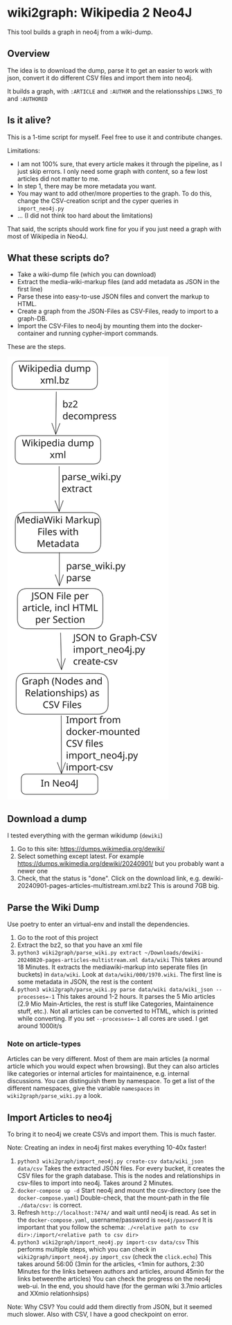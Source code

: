 wiki2graph: Wikipedia 2 Neo4J
=============================

This tool builds a graph in neo4j from a wiki-dump.


## Overview

The idea is to download the dump, parse it to get an easier to work with json,
convert it do different CSV files and import them into neo4j.

It builds a graph, with `:ARTICLE` and `:AUTHOR` and the relationsships `LINKS_TO` and `:AUTHORED`

## Is it alive?

This is a 1-time script for myself. 
Feel free to use it and contribute changes.

Limitations:
- I am not 100% sure, that every article makes it through the pipeline, as I just skip errors. I only need some graph with content, so a few lost articles did not matter to me. 
- In step 1, there may be more metadata you want.
- You may want to add other/more properties to the graph. To do this, change the CSV-creation script and the cyper queries in `import_neo4j.py`
- ... (I did not think too hard about the limitations)

That said, the scripts should work fine for you if you just need a graph with most of Wikipedia in Neo4J.

## What these scripts do?

- Take a wiki-dump file (which you can download)
- Extract the media-wiki-markup files (and add metadata as JSON in the first line)
- Parse these into easy-to-use JSON files and convert the markup to HTML.
- Create a graph from the JSON-Files as CSV-Files, ready to import to a graph-DB.
- Import the CSV-Files to neo4j by mounting them into the docker-container and running cypher-import commands.

These are the steps.

![Step](./docs/diagram.svg)

## Download a dump

I tested everything with the german wikidump (`dewiki`)

1. Go to this site: https://dumps.wikimedia.org/dewiki/
2. Select something except latest. For example https://dumps.wikimedia.org/dewiki/20240901/ but you probably want a newer one
3. Check, that the status is "done". Click on the download link, e.g. dewiki-20240901-pages-articles-multistream.xml.bz2
   This is around 7GB big.

## Parse the Wiki Dump

Use poetry to enter an virtual-env and install the dependencies.

1. Go to the root of this project
2. Extract the bz2, so that you have an xml file
2. `python3 wiki2graph/parse_wiki.py extract ~/Downloads/dewiki-20240820-pages-articles-multistream.xml data/wiki`
   This takes around 18 Minutes. It extracts the mediawiki-markup into seperate files (in buckets) in `data/wiki`. 
   Look at `data/wiki/000/1970.wiki`. The first line is some metadata in JSON, the rest is the content
3. `python3 wiki2graph/parse_wiki.py parse data/wiki data/wiki_json --processes=-1`
   This takes around 1-2 hours. It parses the 5 Mio articles (2.9 Mio Main-Articles, the rest is stuff like Categories, Maintainence stuff, etc.).
   Not all articles can be converted to HTML, which is printed while converting. 
   If you set `--processes=-1` all cores are used. I get around 1000it/s


### Note on article-types

Articles can be very different. Most of them are main articles (a normal article which
you would expect when browsing). But they can also articles like categories or internal 
articles for maintainence, e.g. internal discussions. You can distinguish them by 
namespace. To get a list of the different namespaces, give the variable `namespaces` in `wiki2graph/parse_wiki.py` a look.

## Import Articles to neo4j

To bring it to neo4j we create CSVs and import them. This is much faster. 

Note: Creating an index in neo4j first makes everything 10-40x faster!

1. `python3 wiki2graph/import_neo4j.py create-csv data/wiki_json data/csv` 
   Takes the extracted JSON files. For every bucket, it creates the CSV files for the graph database. 
   This is the nodes and relationships in csv-files to import into neo4j. Takes around 2 Minutes. 
2. `docker-compose up -d` 
   Start neo4j and mount the csv-directory (see the `docker-compose.yaml`)
   Double-check, that the mount-path in the file `./data/csv:` is correct.
3. Refresh `http://localhost:7474/` and wait until neo4j is read. As set in the 
   `docker-compose.yaml`, username/password is `neo4j/password`
   It is important that you follow the schema:
   `./<relative path to csv dir>:/import/<relative path to csv dir>`
4. `python3 wiki2graph/import_neo4j.py import-csv data/csv`
   This performs multiple steps, which you can check in `wiki2graph/import_neo4j.py` `import_csv` (check the `click.echo`)
   This takes around 56:00
   (3min for the articles, <1min for authors, 2:30 Minutes for the links between authors and articles, around 45min for the links betweenthe articles)
   You can check the progress on the neo4j web-ui.
   In the end, you should have (for the german wiki 3.7mio articles and XXmio relationhsips)

Note: Why CSV? You could add them directly from JSON, but it seemed much slower. Also with CSV, I have a good checkpoint on error. 

